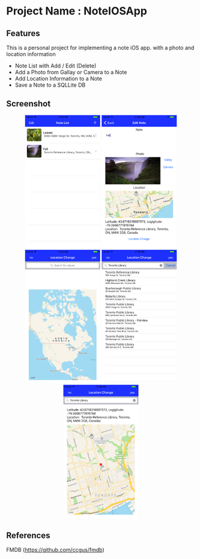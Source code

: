 # Project Name : NoteIOSApp

## Features

This is a personal project for implementing a note iOS app. with a photo and location information  

- Note List with Add / Edit (Delete)
- Add a Photo from Gallay or Camera to a Note
- Add Location Information to a Note
- Save a Note to a SQLLite DB

## Screenshot

<p align="center">
  <img src="screenshot/Screenshot_1.png" width="200"/>
  <img src="screenshot/Screenshot_2.png" width="200"/>
  <img src="screenshot/Screenshot_3.png" width="200"/>
  <img src="screenshot/Screenshot_4.png" width="200"/>
  <img src="screenshot/Screenshot_5.png" width="200"/>
</p>

## References

FMDB (https://github.com/ccgus/fmdb)
